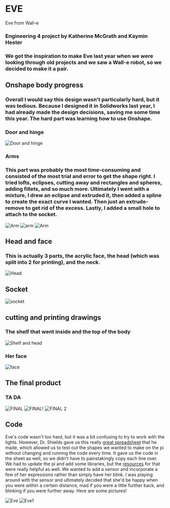 # EVE
 Eve from Wall-e 
### Engineering 4 project by Katherine McGrath and Kaymin Hester
### We got the inspiration to make Eve last year when we were looking through old projects and we saw a Wall-e robot, so we decided to make it a pair.
## Onshape body progress
### Overall I would say this design wasn't particularly hard, but it was tedious. Because I designed it in Solidworks last year, I had already made the design decisions, saving me some time this year. The hard part was learning how to use Onshape.
### Door and hinge
![Door and hinge](https://github.com/kmcgrat28/EVE/blob/main/wvZUDUWySIyACJK7R3p8%2Bw_thumb_341.jpg)
### Arms
### This part was probably the most time-consuming and consisted of the most trial and error to get the shape right. I tried lofts, eclipses, cutting away and rectangles and spheres, adding fillets, and so much more. Ultimately I went with a mixture, I drew an eclipse and extruded it, then added a spline to create the exact curve I wanted. Then just an extrude-remove to get rid of the excess. Lastly, I added a small hole to attach to the socket.
![Arm](https://github.com/kmcgrat28/EVE/blob/main/88CrdjepRTi1F3ZZwTls8g_thumb_343.jpg)
![arm](https://github.com/kmcgrat28/EVE/blob/main/%2BkYjsVHiSj%2Ba3jiNJpEmWg_thumb_344.jpg)
![Arm](https://github.com/kmcgrat28/EVE/blob/main/rTkve%25CJSlaRW6k8Ho3jEg_thumb_345.jpg)

## Head and face
### This is actually 3 parts, the acrylic face, the head (which was split into 2 for printing), and the neck. 
![Head](https://github.com/kmcgrat28/EVE/blob/main/BUcDRua2Q1W4uoZmbqgldw_thumb_349.jpg)

## Socket
![socket](https://github.com/kmcgrat28/EVE/blob/main/cO1pEhYKQh2uPf6lmF603A_thumb_34a.jpg)

## cutting and printing drawings

### The shelf that went inside and the top of the body
![Shelf and head](https://github.com/kmcgrat28/EVE/blob/main/lgymQ87bRLGu8CqjQrR8RA_thumb_346.jpg)
### Her face
![face](https://github.com/kmcgrat28/EVE/blob/main/tZJAEFj8S8a7OGyK5AI1NA_thumb_342.jpg)

## The final product
### TA DA
![FINAL](https://github.com/kmcgrat28/EVE/blob/main/IMG_6414.HEIC)
![FINAL!](https://github.com/kmcgrat28/EVE/blob/main/IMG_6411.HEIC)
![FINAL 2](https://github.com/kmcgrat28/EVE/blob/main/IMG_6416.HEIC)

## Code 

Eve's code wasn't too hard, but it was a bit confusing to try to work with the lights. However, Dr. Shields gave us this really [great spreadsheet](https://docs.google.com/spreadsheets/d/1iTayUid6laWyjTvUFK-ij3jIovaHw36wR05HZaynm34/edit#gid=858300470) that he made, which allowed us to test out the shapes we wanted to make on the pi without changing and running the code every time. It gave us the code in the sheet as well, so we didn't have to painstakingly copy each line over. We had to update the pi and add some libraries, but the [resources](https://learn.adafruit.com/circuitpython-on-raspberrypi-linux/installing-circuitpython-on-raspberry-pi) for that were really helpful as well. We wanted to add a sensor and incorporate a few of her expressions rather than simply have her blink. I was playing around with the sensor and ultimately decided that she'd be happy when you were within a certain distance, mad if you were a little further back, and blinking if you were further away. Here are some pictures!


![Eve](https://github.com/khester35/EVE-Robot/blob/master/IMG-0101.jpg?raw=true)
![Eve1](https://github.com/khester35/EVE-Robot/blob/master/IMG-0086.jpg?raw=true)

